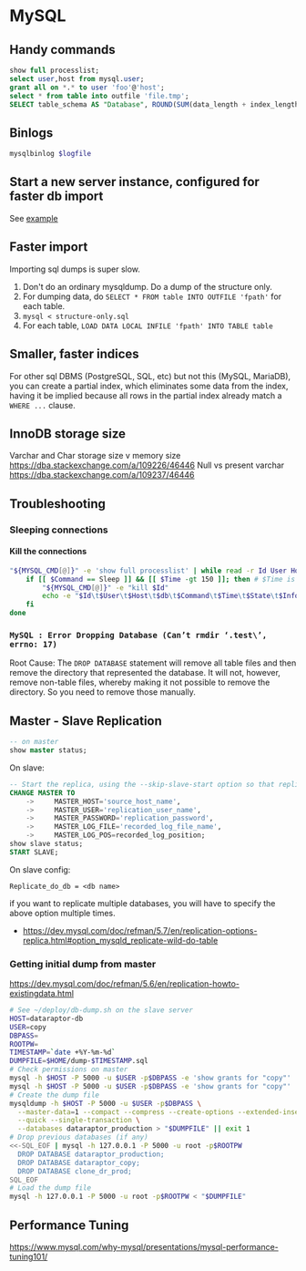# MySQL

## Handy commands

```sql
show full processlist;
select user,host from mysql.user;
grant all on *.* to user 'foo'@'host';
select * from table into outfile 'file.tmp';
SELECT table_schema AS "Database", ROUND(SUM(data_length + index_length) / 1024 / 1024 / 1024, 2) AS "Size (GB)" FROM information_schema.tables;
```

## Binlogs

```sh
mysqlbinlog $logfile
```

## Start a new server instance, configured for faster db import

See [example](https://github.com/entrity/Computer-Usage/blob/master/examples/mysqld-new-instance.sh)

## Faster import

Importing sql dumps is super slow.

1. Don't do an ordinary mysqldump. Do a dump of the structure only.
2. For dumping data, do `SELECT * FROM table INTO OUTFILE 'fpath'` for each table.
3. `mysql < structure-only.sql`
4. For each table, `LOAD DATA LOCAL INFILE 'fpath' INTO TABLE table`

## Smaller, faster indices

For other sql DBMS (PostgreSQL, SQL, etc) but not this (MySQL, MariaDB), you can create a partial index, which eliminates some data from the index, having it be implied because all rows in the partial index already match a `WHERE ...` clause.

## InnoDB storage size
Varchar and Char storage size v memory size
https://dba.stackexchange.com/a/109226/46446
Null vs present varchar
https://dba.stackexchange.com/a/109237/46446

## Troubleshooting 

### Sleeping connections

#### Kill the connections

```bash
"${MYSQL_CMD[@]}" -e 'show full processlist' | while read -r Id User Host db Command Time State Info Progress; do
	if [[ $Command == Sleep ]] && [[ $Time -gt 150 ]]; then # $Time is in seconds
		"${MYSQL_CMD[@]}" -e "kill $Id"
		echo -e "$Id\t$User\t$Host\t$db\t$Command\t$Time\t$State\t$Info\t$Progress"
	fi
done
```

### `MySQL : Error Dropping Database (Can’t rmdir ‘.test\’, errno: 17)`

Root Cause: The `DROP DATABASE` statement will remove all table files and then remove the directory that represented the database. It will not, however, remove non-table files, whereby making it not possible to remove the directory. So you need to remove those manually.


## Master - Slave Replication

```sql
-- on master
show master status;
```
On slave:
```sql
-- Start the replica, using the --skip-slave-start option so that replication does not start.
CHANGE MASTER TO
    ->     MASTER_HOST='source_host_name',
    ->     MASTER_USER='replication_user_name',
    ->     MASTER_PASSWORD='replication_password',
    ->     MASTER_LOG_FILE='recorded_log_file_name',
    ->     MASTER_LOG_POS=recorded_log_position;
show slave status;
START SLAVE;
```

On slave config:
```
Replicate_do_db = <db name>
```
if you want to replicate multiple databases, you will have to specify the above option multiple times.
- https://dev.mysql.com/doc/refman/5.7/en/replication-options-replica.html#option_mysqld_replicate-wild-do-table

### Getting initial dump from master
https://dev.mysql.com/doc/refman/5.6/en/replication-howto-existingdata.html

```bash
# See ~/deploy/db-dump.sh on the slave server
HOST=dataraptor-db
USER=copy
DBPASS=
ROOTPW=
TIMESTAMP=`date +%Y-%m-%d`
DUMPFILE=$HOME/dump-$TIMESTAMP.sql
# Check permissions on master
mysql -h $HOST -P 5000 -u $USER -p$DBPASS -e 'show grants for "copy"' || exit 1
mysql -h $HOST -P 5000 -u $USER -p$DBPASS -e 'show grants for "copy"' | grep -P 'INSERT|CREATE|UPDATE|DELETE|DROP|RELOAD|SHUTDOWN|FILE|ALTER|INDEX|EXECUTE|SUPER|GRANT' || exit 2
# Create the dump file
mysqldump -h $HOST -P 5000 -u $USER -p$DBPASS \
  --master-data=1 --compact --compress --create-options --extended-insert \
  --quick --single-transaction \
  --databases dataraptor_production > "$DUMPFILE" || exit 1
# Drop previous databases (if any)
<<-SQL_EOF | mysql -h 127.0.0.1 -P 5000 -u root -p$ROOTPW
  DROP DATABASE dataraptor_production;
  DROP DATABASE dataraptor_copy;
  DROP DATABASE clone_dr_prod;
SQL_EOF
# Load the dump file
mysql -h 127.0.0.1 -P 5000 -u root -p$ROOTPW < "$DUMPFILE"
```

## Performance Tuning

https://www.mysql.com/why-mysql/presentations/mysql-performance-tuning101/
